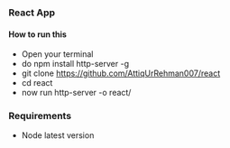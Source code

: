 ### React App

#### How to run this
* Open your terminal
* do npm install http-server -g
* git clone https://github.com/AttiqUrRehman007/react
* cd react
* now run http-server -o react/

### Requirements
* Node latest version
